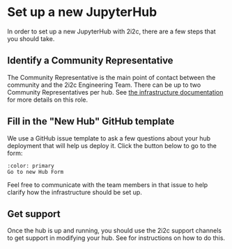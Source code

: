 # Set up a new JupyterHub

In order to set up a new JupyterHub with 2i2c, there are a few steps that you should take.

## Identify a Community Representative

The Community Representative is the main point of contact between the community and the 2i2c Engineering Team.
There can be up to two Community Representatives per hub.
See [the infrastructure documentation](tc:roles:community-representative) for more details on this role.

## Fill in the "New Hub" GitHub template

We use a GitHub issue template to ask a few questions about your hub deployment that will help us deploy it.
Click the button below to go to the form:

```{button-link} https://github.com/2i2c-org/infrastructure/issues/new?assignees=&labels=type%3A+hub&template=new-hub.yml&title=New+Hub%3A+%3CHub+name%3E
:color: primary
Go to new Hub Form
```

Feel free to communicate with the team members in that issue to help clarify how the infrastructure should be set up.

## Get support

Once the hub is up and running, you should use the 2i2c support channels to get support in modifying your hub.
See [](support.md) for instructions on how to do this.
